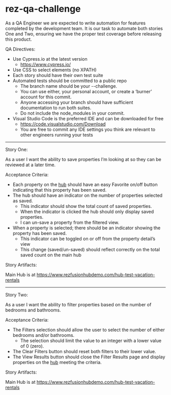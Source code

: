 # rez-qa-challenge

As a QA Engineer we are expected to write automation for features completed by the development team. It is our task to automate both stories One and Two, ensuring we have the proper test coverage before releasing this product. 

QA Directives:
  *	Use Cypress.io at the latest version
    *	https://www.cypress.io/
  *	Use CSS to select elements (no XPATH)
  *	Each story should have their own test suite
  *	Automated tests should be committed to a public repo
    *	The branch name should be your <firstname>-<lastname>-challenge. 
    *	You can use either, your personal account, or create a ‘burner’ account for this commit.
    *	Anyone accessing your branch should have sufficient documentation to run both suites. 
    *	Do not include the node_modules in your commit.
  *	Visual Studio Code is the preferred IDE and can be downloaded for free
    *	https://code.visualstudio.com/Download
    *	You are free to commit any IDE settings you think are relevant to other engineers running your tests
    
---

Story One:

As a user I want the ability to save properties I’m looking at so they can be reviewed at a later time.

Acceptance Criteria:
  *	Each property on the [hub](https://www.rezfusionhubdemo.com/hub-test-vacation-rentals) should have an easy Favorite on/off button indicating that this property has been saved.
  *	The hub should have an indicator on the number of properties selected as saved.
    *	This indicator should show the total count of saved properties.
    *	When the indicator is clicked the hub should only display saved properties.
    *	I can un-save a property from the filtered view.
  *	When a property is selected; there should be an indicator showing the property has been saved.
    *	This indicator can be toggled on or off from the property detail’s view
    *	This change (saved/un-saved) should reflect correctly on the total saved count on the main hub

Story Artifacts:

Main Hub is at https://www.rezfusionhubdemo.com/hub-test-vacation-rentals
      
---

Story Two:

As a user I want the ability to filter properties based on the number of bedrooms and bathrooms.

Acceptance Criteria:
  *	The Filters selection should allow the user to select the number of either bedrooms and/or bathrooms.
    *	The selection should limit the value to an integer with a lower value of 0 (zero). 
  *	The Clear Filters button should reset both filters to their lower value.
  *	The View Results button should close the Filter Results page and display properties on the [hub](https://www.rezfusionhubdemo.com/hub-test-vacation-rentals) meeting the criteria.


Story Artifacts:

Main Hub is at https://www.rezfusionhubdemo.com/hub-test-vacation-rentals


